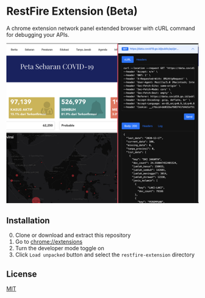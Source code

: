 # RestFire Extension (Beta)

A chrome extension network panel extended browser with cURL command for debugging your APIs.

![img](./preview.png)

## Installation

 0. Clone or download and extract this repository
 1. Go to [chrome://extensions](chrome://extensions)
 2. Turn the developer mode toggle on
 3. Click `Load unpacked` button and select the `restfire-extension` directory

## License

[MIT](./LICENSE.md)